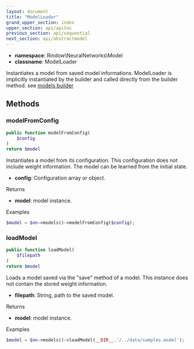 ```yaml
---
layout: document
title: "ModelLoader"
grand_upper_section: index
upper_section: api/apitoc
previous_section: api/sequential
next_section: api/abstractmodel
---
```


- **namespace**: Rindow\NeuralNetworks\Model
- **classname**: ModelLoader

Instantiates a model from saved model informations.
ModelLoader is implicitly instantiated by the builder and called directly from the builder method. see [models builder](models.html)

Methods
-------

### modelFromConfig
```php
public function modelFromConfig(
    $config
)
return $model
```

Instantiates a model from its configuration.
This configuration does not include weight information. The model can be learned from the initial state.

- **config**: Configuration array or object.

Returns

- **model**: model instance.


Examples

```php
$model = $nn->models()->modelFromConfig($config);
```

### loadModel
```php
public function loadModel(
    $filepath
)
return $model
```
Loads a model saved via the "save" method of a model.
This instance does not contain the stored weight information.

- **filepath**: String, path to the saved model.

Returns

- **model**: model instance.


Examples

```php
$model = $nn->models()->loadModel(__DIR__.'/../data/samples.model');
```
